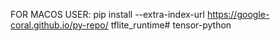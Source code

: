 FOR MACOS USER:
pip install --extra-index-url https://google-coral.github.io/py-repo/ tflite_runtime# tensor-python
